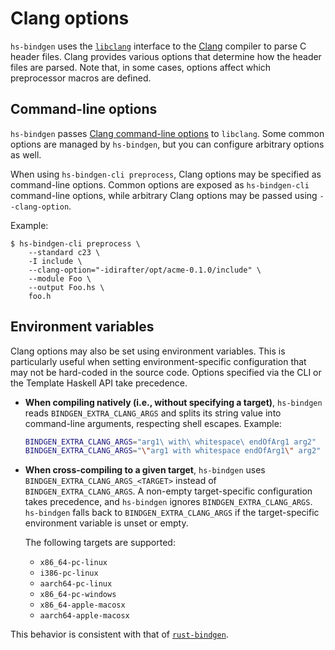 # Clang options

`hs-bindgen` uses the [`libclang`][] interface to the [Clang][] compiler to
parse C header files.  Clang provides various options that determine how the
header files are parsed.  Note that, in some cases, options affect which
preprocessor macros are defined.

[`libclang`]: <https://clang.llvm.org/doxygen/group__CINDEX.html>
[Clang]: <https://clang.llvm.org/>

## Command-line options

`hs-bindgen` passes [Clang command-line options][] to `libclang`.  Some common
options are managed by `hs-bindgen`, but you can configure arbitrary options as
well.

[Clang command-line options]: <https://clang.llvm.org/docs/ClangCommandLineReference.html>

When using `hs-bindgen-cli preprocess`, Clang options may be specified as
command-line options.  Common options are exposed as `hs-bindgen-cli`
command-line options, while arbitrary Clang options may be passed using
`--clang-option`.

Example:

```
$ hs-bindgen-cli preprocess \
    --standard c23 \
    -I include \
    --clang-option="-idirafter/opt/acme-0.1.0/include" \
    --module Foo \
    --output Foo.hs \
    foo.h
```

## Environment variables

Clang options may also be set using environment variables.  This is
particularly useful when setting environment-specific configuration that may
not be hard-coded in the source code.  Options specified via the CLI or the
Template Haskell API take precedence.

- __When compiling natively (i.e., without specifying a target)__, `hs-bindgen`
  reads `BINDGEN_EXTRA_CLANG_ARGS` and splits its string value into command-line
  arguments, respecting shell escapes.  Example:

    ```sh
    BINDGEN_EXTRA_CLANG_ARGS="arg1\ with\ whitespace\ endOfArg1 arg2"
    BINDGEN_EXTRA_CLANG_ARGS="\"arg1 with whitespace endOfArg1\" arg2"
    ```

- __When cross-compiling to a given target__, `hs-bindgen` uses
  `BINDGEN_EXTRA_CLANG_ARGS_<TARGET>` instead of `BINDGEN_EXTRA_CLANG_ARGS`.
  A non-empty target-specific configuration takes precedence, and `hs-bindgen`
  ignores `BINDGEN_EXTRA_CLANG_ARGS`.  `hs-bindgen` falls back to
  `BINDGEN_EXTRA_CLANG_ARGS` if the target-specific environment variable is
  unset or empty.

  The following targets are supported:

    - `x86_64-pc-linux`
    - `i386-pc-linux`
    - `aarch64-pc-linux`
    - `x86_64-pc-windows`
    - `x86_64-apple-macosx`
    - `aarch64-apple-macosx`

This behavior is consistent with that of [`rust-bindgen`][].

[`rust-bindgen`]: <https://github.com/rust-lang/rust-bindgen?tab=readme-ov-file#environment-variables>
